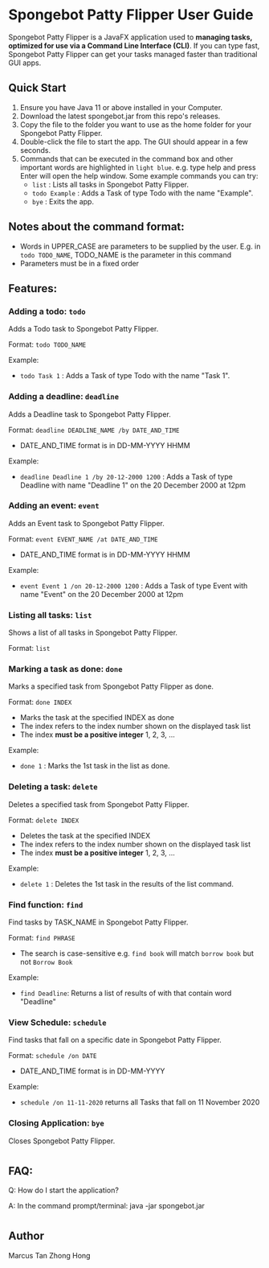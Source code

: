 # Spongebot Patty Flipper User Guide

Spongebot Patty Flipper is a JavaFX application used to **managing tasks, optimized for use via a Command Line Interface (CLI)**. If you can type fast, Spongebot Patty Flipper can get your tasks managed faster than traditional GUI apps.

## Quick Start

1. Ensure you have Java 11 or above installed in your Computer.
2. Download the latest spongebot.jar from this repo's releases.
3. Copy the file to the folder you want to use as the home folder for your Spongebot Patty Flipper.
4. Double-click the file to start the app. The GUI should appear in a few seconds.
5. Commands that can be executed in the command box and other important words are highlighted in `light blue`. e.g. type help and press Enter will open the help window. Some example commands you can try:
   - `list` : Lists all tasks in Spongebot Patty Flipper.
   - `todo Example` : Adds a Task of type Todo with the name "Example".
   - `bye` : Exits the app.

## Notes about the command format:

* Words in UPPER_CASE are parameters to be supplied by the user. E.g. in `todo TODO_NAME`, TODO_NAME is the parameter in this command
* Parameters must be in a fixed order

## Features:

### Adding a todo: `todo` 

Adds a Todo task to Spongebot Patty Flipper.

Format: `todo TODO_NAME`

Example:

* `todo Task 1` : Adds a Task of type Todo with the name "Task 1".

### Adding a deadline: `deadline`

Adds a Deadline task to Spongebot Patty Flipper.

Format: `deadline DEADLINE_NAME /by DATE_AND_TIME`

* DATE_AND_TIME format is in DD-MM-YYYY HHMM

Example:

* `deadline Deadline 1 /by 20-12-2000 1200` : Adds a Task of type Deadline with name "Deadline 1" on the 20 December 2000 at 12pm

### Adding an event: `event`

Adds an Event task to Spongebot Patty Flipper.

Format:  `event EVENT_NAME /at DATE_AND_TIME`

* DATE_AND_TIME format is in DD-MM-YYYY HHMM

Example:

* `event Event 1 /on 20-12-2000 1200` : Adds a Task of type Event with name "Event" on the 20 December 2000 at 12pm

### Listing all tasks: `list`

Shows a list of all tasks in Spongebot Patty Flipper.

Format: `list`


### Marking a task as done: `done`

Marks a specified task from Spongebot Patty Flipper as done.

Format: `done INDEX`

* Marks the task at the specified INDEX as done
* The index refers to the index number shown on the displayed task list
* The index **must be a positive integer** 1, 2, 3, ...

Example:

* `done 1` : Marks the 1st task in the list as done.

### Deleting a task: `delete`

Deletes a specified task from Spongebot Patty Flipper.

Format: `delete INDEX`

* Deletes the task at the specified INDEX
* The index refers to the index number shown on the displayed task list
* The index **must be a positive integer** 1, 2, 3, ...

Example:

* `delete 1` : Deletes the 1st task in the results of the list command.



### Find function: `find`

Find tasks by TASK_NAME in Spongebot Patty Flipper.

Format: `find PHRASE`

* The search is case-sensitive e.g. `find book` will match `borrow book` but not `Borrow Book`

Example:

* `find Deadline`: Returns a list of results of with that contain word "Deadline"

### View Schedule: `schedule`

Find tasks that fall on a specific date in Spongebot Patty Flipper.

Format: `schedule /on DATE`

* DATE_AND_TIME format is in DD-MM-YYYY

Example:

* `schedule /on 11-11-2020` returns all Tasks that fall on 11 November 2020

### Closing Application: `bye`

Closes Spongebot Patty Flipper.

# 

## FAQ:

Q: How do I start the application?

A: In the command prompt/terminal: java -jar spongebot.jar

# 

## Author

Marcus Tan Zhong Hong
